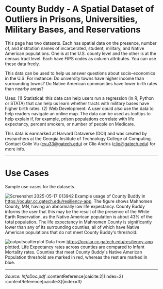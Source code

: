 # County Buddy - A Spatial Dataset of Outliers in Prisons, Universities, Military Bases, and Reservations

This page has two datasets. Each has spatial data on the presence, number of, and institution names of incarcerated, student, military, and Native American populations. One is at the U.S. county level and the other is at the census tract level. Each have FIPS codes as column attributes. You can use these data freely.

This data can be used to help us answer questions about socio-economics in the U.S. For instance: Do university towns have higher income than surrounding towns? Do Native American communities have lower birth rates than nearby areas?

Uses: (1) Statistical: this data can help users run a regression (in R, Python or STATA) that can help us learn whether tracts with military bases have higher birth rates. (2) Web Development: A user could also use the data to help readers navigate an online map. The data can be used as tooltips to help explain if, for example, prison populations correlate with life expectancy, percent smokers, or number of people on Medicare.

This data is earmarked at Harvard Dataverse (DOI) and was created by researchers at the Georgia Institute of Technology College of Computing. Contact Colin Vu (cvu33@gatech.edu) or Clio Andris (clio@gatech.edu) for more info.

---

# Use Cases

Sample use cases for the datasets.

![Screenshot 2025-05-17 013942](https://github.com/user-attachments/assets/5ba0732c-dd68-41ce-9c6d-1e5ed3074911)
Example usage of County Buddy in https://ocular.cc.gatech.edu/resiliency-app. The figure shows Mahnomen County, MN, having an abnormally low life expectancy. County Buddy informs the user that this may be the result  of the presence of the White Earth Reservation, as the Native American population is about 43\% of the total population. The life expectancy in Mahnomen County is significantly lower than any of its surrounding counties, all of which have Native American populations that do not meet County Buddy's threshold.

![outputscatterplot](https://github.com/user-attachments/assets/3a5828da-ee0a-4347-965d-43cb0bec4558)
Data from https://ocular.cc.gatech.edu/resiliency-app plotted. Life Expectancy rates across counties are compared to Infant Mortality rates. Counties that meet County Buddy's Native American Population threshold are marked in red, whereas the rest are marked in blue.

---

*Source: InfoDoc.pdf* :contentReference[oaicite:2]{index=2}&#8203;:contentReference[oaicite:3]{index=3}
